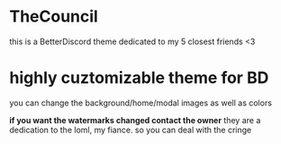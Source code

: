 # TheCouncil
this is a BetterDiscord theme dedicated to my 5 closest friends <3

# highly cuztomizable theme for BD
you can change the background/home/modal images as well as colors

**if you want the watermarks changed contact the owner**
they are a dedication to the loml, my fiance. so you can deal with the cringe
